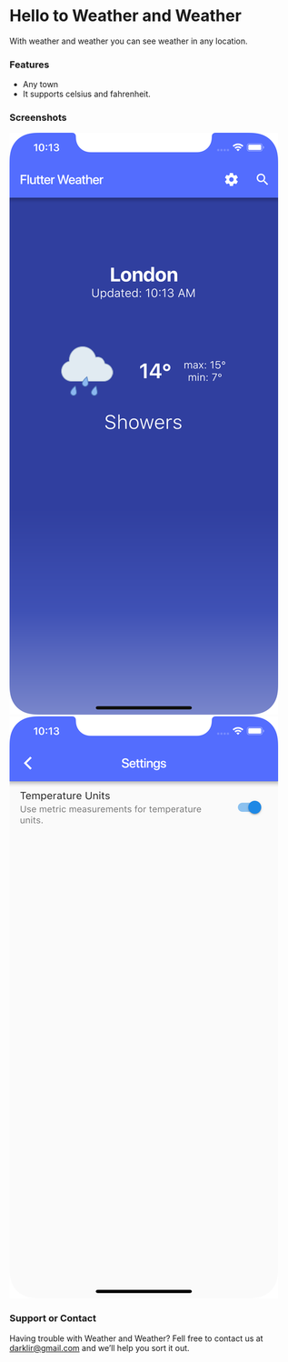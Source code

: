 # Hello to Weather and Weather

With weather and weather you can see weather in any location.
### Features

- Any town
- It supports celsius and fahrenheit.

### Screenshots

![](1.png)
![](2.png)

### Support or Contact

Having trouble with Weather and Weather? Fell free to contact us at darklir@gmail.com and we’ll help you sort it out.
